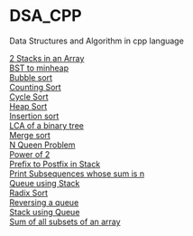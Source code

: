 # DSA_CPP
Data Structures and Algorithm in cpp language

[2 Stacks in an Array](2StacksinArray.cpp)<br>
[BST to minheap](BST_to_minheap.cpp)<br>
[Bubble sort](Bubble_sort.cpp)<br>
[Counting Sort](Counting_sort.cpp)<br>
[Cycle Sort](Cycle_Sort.cpp)<br>
[Heap Sort](Heapsort.cpp)<br>
[Insertion sort](Insertion_sort.cpp)<br>
[LCA of a binary tree](LCA_of_Binary_Tree.cpp)<br>
[Merge sort](Merge_sort.cpp)<br>
[N Queen Problem](NQueen.cpp)<br>
[Power of 2](Poweof2.cpp)<br>
[Prefix to Postfix in Stack](PrefixtoPostfixStacks.cpp)<br>
[Print Subsequences whose sum is n](Print_subsequences_sum_n.cpp)<br>
[Queue using Stack](Queue_using_stack.cpp)<br>
[Radix Sort](Radix_Sort.cpp)<br>
[Reversing a queue](Reversing_a_queue.cpp)<br>
[Stack using Queue](Stack_using_Queue.cpp)<br>
[Sum of all subsets of an array](Sum_of_all_subset.cpp)<br>

